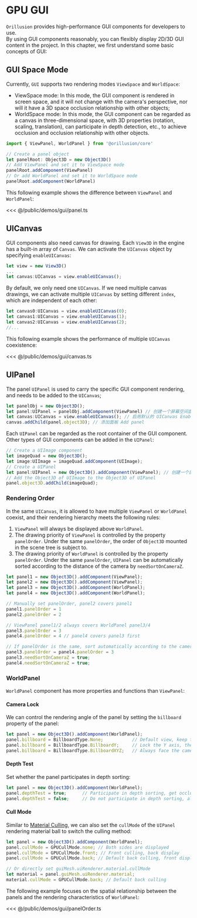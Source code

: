 # GPU GUI

`Orillusion` provides high-performance GUI components for developers to use.  
By using GUI components reasonably, you can flexibly display 2D/3D GUI content in the project. In this chapter, we first understand some basic concepts of GUI:

## GUI Space Mode

Currently, `GUI` supports two rendering modes `ViewSpace` and `WorldSpace`:

- ViewSpace mode: In this mode, the GUI component is rendered in screen space, and it will not change with the camera's perspective, nor will it have a 3D space occlusion relationship with other objects;
- WorldSpace mode: In this mode, the GUI component can be regarded as a canvas in three-dimensional space, with 3D properties (rotation, scaling, translation), can participate in depth detection, etc., to achieve occlusion and occlusion relationship with other objects.

```ts
import { ViewPanel, WorldPanel } from '@orillusion/core'

// Create a panel object
let panelRoot: Object3D = new Object3D()
// Add ViewPanel and set it to ViewSpace mode
panelRoot.addComponent(ViewPanel)
// Or add WorldPanel and set it to WorldSpace mode
panelRoot.addComponent(WorldPanel)
```

This following example shows the difference between `ViewPanel` and `WorldPanel`:
<Demo :height="500" src="/demos/gui/panel.ts"></Demo>

<<< @/public/demos/gui/panel.ts

## UICanvas

GUI components also need canvas for drawing. Each `View3D` in the engine has a built-in array of `Canvas`. We can activate the `UICanvas` object by specifying `enableUICanvas`:

```ts
let view = new View3D()
...
let canvas:UICanvas = view.enableUICanvas();
```

By default, we only need one `UICanvas`. If we need multiple canvas drawings, we can activate multiple `UICanvas` by setting different `index`, which are independent of each other:

```ts
let canvas0:UICanvas = view.enableUICanvas(0);
let canvas1:UICanvas = view.enableUICanvas(1);
let canvas2:UICanvas = view.enableUICanvas(2);
//...
```

This following example shows the performance of multiple `UICanvas` coexistence:

<Demo :height="500" src="/demos/gui/canvas.ts"></Demo>

<<< @/public/demos/gui/canvas.ts

## UIPanel

The panel `UIPanel` is used to carry the specific GUI component rendering, and needs to be added to the `UICanvas`;
```ts
let panelObj = new Object3D();
let panel:UIPanel = panelObj.addComponent(ViewPanel) // 创建一个屏幕空间面板组件 Create a screen space panel component
let canvas:UICanvas = view.enableUICanvas(); // 启用默认的 UICanvas Enable the default UICanvas
canvas.addChild(panel.object3D); // 添加面板 Add panel
```

Each `UIPanel` can be regarded as the root container of the GUI component. Other types of GUI components can be added in the `UIPanel`:

```ts
// Create a UIImage component
let imageQuad = new Object3D();
let image:UIImage = imageQuad.addComponent(UIImage);
// Create a UIPanel
let panel:UIPanel = new Object3D().addComponent(ViewPanel); // 创建一个屏幕空间面板组件 Create a screen space panel component
// Add the Object3D of UIImage to the Object3D of UIPanel
panel.object3D.addChild(imageQuad);
```

### Rendering Order
In the same `UICanvas`, it is allowed to have multiple `ViewPanel` or `WorldPanel` coexist, and their rendering hierarchy meets the following rules:

1. `ViewPanel` will always be displayed above `WorldPanel`.
2. The drawing priority of `ViewPanel` is controlled by the property `panelOrder`. Under the same `panelOrder`, the order of `Object3D` mounted in the scene tree is subject to.
3. The drawing priority of `WorldPanel` is controlled by the property `panelOrder`. Under the same `panelOrder`, `UIPanel` can be automatically sorted according to the distance of the camera by `needSortOnCameraZ`.

```ts
let panel1 = new Object3D().addComponent(ViewPanel);
let panel2 = new Object3D().addComponent(ViewPanel);
let panel3 = new Object3D().addComponent(WorldPanel);
let panel4 = new Object3D().addComponent(WorldPanel);

// Manually set panelOrder, panel2 covers panel1
panel1.panelOrder = 1
panel2.panelOrder = 2

// ViewPanel panel1/2 always covers WorldPanel panel3/4
panel3.panelOrder = 3
panel4.panelOrder = 4 // panel4 covers panel3 first

// If panelOrder is the same, sort automatically according to the camera position
panel3.panelOrder = panel4.panelOrder = 3
panel3.needSortOnCameraZ = true;
panel4.needSortOnCameraZ = true;
```

### WorldPanel
`WorldPanel` component has more properties and functions than `ViewPanel`:

#### Camera Lock
We can control the rendering angle of the panel by setting the `billboard` property of the panel:

```ts
let panel = new Object3D().addComponent(WorldPanel);
panel.billboard = BillboardType.None;           // Default view, keep the rendering angle of the object itself
panel.billboard = BillboardType.BillboardY;     // Lock the Y axis, the XZ plane of the panel always faces the camera direction
panel.billboard = BillboardType.BillboardXYZ;   // Always face the camera
```

#### Depth Test
Set whether the panel participates in depth sorting:

```ts
let panel = new Object3D().addComponent(WorldPanel);
panel.depthTest = true;      // Participate in depth sorting, get occlusion relationship
panel.depthTest = false;     // Do not participate in depth sorting, always float on the surface of all objects
```

#### Cull Mode
Similar to [Material Culling](guide/graphics/materials#switching-cull-mode), we can also set the `cullMode` of the `UIPanel` rendering material ball to switch the culling method:

```ts
let panel = new Object3D().addComponent(WorldPanel);
panel.cullMode = GPUCullMode.none; // Both sides are displayed
panel.cullMode = GPUCullMode.front; // Front culling, back display
panel.cullMode = GPUCullMode.back; // Default back culling, front display

// Or directly set guiMesh.uiRenderer.material.cullMode
let material = panel.guiMesh.uiRenderer.material;
material.cullMode = GPUCullMode.back; // Default back culling
```

The following example focuses on the spatial relationship between the panels and the rendering characteristics of `WorldPanel`:

<Demo :height="500" src="/demos/gui/panelOrder.ts"></Demo>
<<< @/public/demos/gui/panelOrder.ts